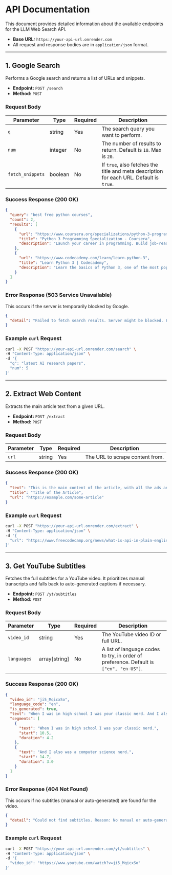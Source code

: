 
# API Documentation

This document provides detailed information about the available endpoints for the LLM Web Search API.

-   **Base URL:** `https://your-api-url.onrender.com`
-   All request and response bodies are in `application/json` format.

---

## 1. Google Search

Performs a Google search and returns a list of URLs and snippets.

-   **Endpoint:** `POST /search`
-   **Method:** `POST`

### Request Body

| Parameter        | Type    | Required | Description                                                  |
| ---------------- | ------- | -------- | ------------------------------------------------------------ |
| `q`              | string  | Yes      | The search query you want to perform.                        |
| `num`            | integer | No       | The number of results to return. Default is `10`. Max is `20`. |
| `fetch_snippets` | boolean | No       | If `true`, also fetches the title and meta description for each URL. Default is `true`. |

### Success Response (200 OK)

```json
{
  "query": "best free python courses",
  "count": 2,
  "results": [
    {
      "url": "https://www.coursera.org/specializations/python-3-programming",
      "title": "Python 3 Programming Specialization - Coursera",
      "description": "Launch your career in programming. Build job-ready skills for an in-demand career and earn a credential from University of Michigan."
    },
    {
      "url": "https://www.codecademy.com/learn/learn-python-3",
      "title": "Learn Python 3 | Codecademy",
      "description": "Learn the basics of Python 3, one of the most popular and versatile programming languages. No prior programming experience required."
    }
  ]
}
```

### Error Response (503 Service Unavailable)

This occurs if the server is temporarily blocked by Google.

```json
{
  "detail": "Failed to fetch search results. Server might be blocked. Error: <error_details>"
}
```

### Example `curl` Request

```bash
curl -X POST "https://your-api-url.onrender.com/search" \
-H "Content-Type: application/json" \
-d '{
  "q": "latest AI research papers",
  "num": 5
}'
```

---

## 2. Extract Web Content

Extracts the main article text from a given URL.

-   **Endpoint:** `POST /extract`
-   **Method:** `POST`

### Request Body

| Parameter | Type   | Required | Description                |
| --------- | ------ | -------- | -------------------------- |
| `url`     | string | Yes      | The URL to scrape content from. |

### Success Response (200 OK)

```json
{
  "text": "This is the main content of the article, with all the ads and boilerplate removed. It provides a clean, readable text block perfect for feeding into a language model...",
  "title": "Title of the Article",
  "url": "https://example.com/some-article"
}
```

### Example `curl` Request

```bash
curl -X POST "https://your-api-url.onrender.com/extract" \
-H "Content-Type: application/json" \
-d '{
  "url": "https://www.freecodecamp.org/news/what-is-api-in-plain-english/"
}'
```

---

## 3. Get YouTube Subtitles

Fetches the full subtitles for a YouTube video. It prioritizes manual transcripts and falls back to auto-generated captions if necessary.

-   **Endpoint:** `POST /yt/subtitles`
-   **Method:** `POST`

### Request Body

| Parameter   | Type           | Required | Description                                                  |
| ----------- | -------------- | -------- | ------------------------------------------------------------ |
| `video_id`  | string         | Yes      | The YouTube video ID or full URL.                            |
| `languages` | array[string]  | No       | A list of language codes to try, in order of preference. Default is `["en", "en-US"]`. |

### Success Response (200 OK)

```json
{
  "video_id": "ji5_MqicxSo",
  "language_code": "en",
  "is_generated": true,
  "text": "When I was in high school I was your classic nerd. And I also was a computer science nerd... (full text of subtitles here)",
  "segments": [
    {
      "text": "When I was in high school I was your classic nerd.",
      "start": 10.5,
      "duration": 4.2
    },
    {
      "text": "And I also was a computer science nerd.",
      "start": 14.7,
      "duration": 3.0
    }
  ]
}
```

### Error Response (404 Not Found)

This occurs if no subtitles (manual or auto-generated) are found for the video.

```json
{
  "detail": "Could not find subtitles. Reason: No manual or auto-generated subtitles found for the given languages."
}
```

### Example `curl` Request

```bash
curl -X POST "https://your-api-url.onrender.com/yt/subtitles" \
-H "Content-Type: application/json" \
-d '{
  "video_id": "https://www.youtube.com/watch?v=ji5_MqicxSo"
}'
```
